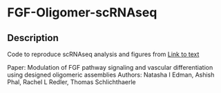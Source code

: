 # FGF-Oligomer-scRNAseq

## Description

Code to reproduce scRNAseq analysis and figures from [Link to text](https://pubmed.ncbi.nlm.nih.gov/36993355/)

Paper: Modulation of FGF pathway signaling and vascular differentiation using designed oligomeric assemblies
Authors: Natasha I Edman, Ashish Phal, Rachel L Redler, Thomas Schlichthaerle 
